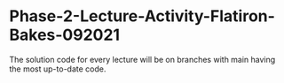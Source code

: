 # Phase-2-Lecture-Activity-Flatiron-Bakes-092021
The solution code for every lecture will be on branches with main having the most up-to-date code.



